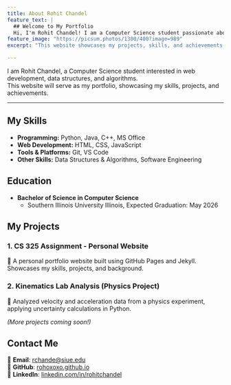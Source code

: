 ```yaml
---
title: About Rohit Chandel
feature_text: |
  ## Welcome to My Portfolio
  Hi, I'm Rohit Chandel! I am a Computer Science student passionate about software development, web technologies, and problem-solving.
feature_image: "https://picsum.photos/1300/400?image=989"
excerpt: "This website showcases my projects, skills, and achievements in computer science and software engineering."

---
```


I am Rohit Chandel, a Computer Science student interested in web development, data structures, and algorithms.  
This website will serve as my portfolio, showcasing my skills, projects, and achievements.

---

## My Skills
- **Programming:** Python, Java, C++, MS Office
- **Web Development:** HTML, CSS, JavaScript
- **Tools & Platforms:** Git, VS Code
- **Other Skills:** Data Structures & Algorithms, Software Engineering

## Education
- **Bachelor of Science in Computer Science**
  - Southern Illinois University Illinois, Expected Graduation: May 2026

## My Projects

### **1. CS 325 Assignment - Personal Website**  
📌 A personal portfolio website built using GitHub Pages and Jekyll. Showcases my skills, projects, and background.  

### **2. Kinematics Lab Analysis (Physics Project)**  
📌 Analyzed velocity and acceleration data from a physics experiment, applying uncertainty calculations in Python.  

*(More projects coming soon!)*  

## Contact Me
📧 **Email**: rchande@siue.edu  
🔗 **GitHub**: [rohoxoxo.github.io](https://rohoxoxo.github.io/)  
💼 **LinkedIn**: [linkedin.com/in/rohitchandel](https://www.linkedin.com/in/rohitchadel/)



